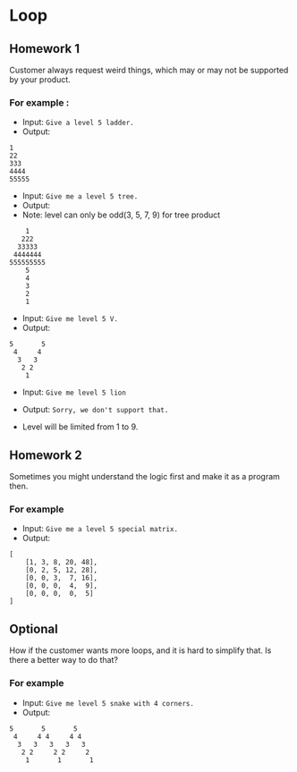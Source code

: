 # Loop

## Homework 1
Customer always request weird things, which may or may not be supported by your product.

### For example : 
- Input: `Give a level 5 ladder.`
- Output:
```
1
22
333
4444
55555
```
- Input: `Give me a level 5 tree.`
- Output:
- Note: level can only be odd(3, 5, 7, 9) for tree product
```
    1
   222
  33333
 4444444
555555555
    5
    4
    3
    2
    1
```
- Input: `Give me level 5 V.`
- Output:
```
5       5
 4     4
  3   3 
   2 2 
    1
``` 
- Input: `Give me level 5 lion`
- Output: `Sorry, we don't support that.`

- Level will be limited from 1 to 9.

## Homework 2
Sometimes you might understand the logic first and make it as a program then.

### For example
- Input: `Give me a level 5 special matrix.`
- Output:
```
[
    [1, 3, 8, 20, 48],
    [0, 2, 5, 12, 28],
    [0, 0, 3,  7, 16],
    [0, 0, 0,  4,  9],
    [0, 0, 0,  0,  5]
]
```

## Optional
How if the customer wants more loops, and it is hard to simplify that.
Is there a better way to do that?

### For example
- Input: `Give me level 5 snake with 4 corners.`
- Output:
```
5       5       5    
 4     4 4     4 4   
  3   3   3   3   3  
   2 2     2 2     2 
    1       1       1
```

